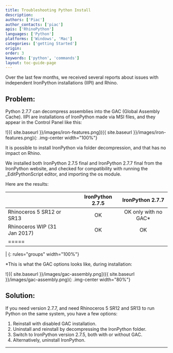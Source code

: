 ```yaml
---
title: Troubleshooting Python Install
description:
authors: ['Piac']
author_contacts: ['piac']
apis: ['RhinoPython']
languages: ['Python']
platforms: ['Windows', 'Mac']
categories: ['getting Started']
origin:
order: 3
keywords: ['python', 'commands']
layout: toc-guide-page
---
```


Over the last few months, we received several reports about issues with independent IronPython installations (IIPI) and Rhino.

## Problem: 

Python 2.7.7 can decompress assemblies into the GAC (Global Assembly Cache). IIPI are installations of IronPython made via MSI files, and they appear in the Control Panel like this:
 
![{{ site.baseurl }}/images/iron-features.png]({{ site.baseurl }}/images/iron-features.png){: .img-center width="100%"}

It is possible to install IronPython via folder decompression, and that has no impact on Rhino.

We installed both IronPython 2.7.5 final and IronPython 2.7.7 final from the IronPython website, and checked for compatibility with running the _EditPythonScript editor, and importing the os module.

Here are the results:

|                              | | | IronPython 2.7.5 | IronPython 2.7.7 |
|:-----------------------------|-|-|:--------------------:|:------------------------:|
| Rhinoceros 5 SR12 or SR13    | | |          OK           |   OK only with no GAC* |
| Rhinoceros WIP (31 Jan 2017) | | |          OK           |           OK |
|=====
|
{: rules="groups" width="100%"}

*This is what the GAC options looks like, during installation:

![{{ site.baseurl }}/images/gac-assembly.png]({{ site.baseurl }}/images/gac-assembly.png){: .img-center width="80%"}

## Solution:

If you need version 2.7.7, and need Rhinoceros 5 SR12 and SR13 to run Python on the same system, you have a few options:

1. Reinstall with disabled GAC installation.
1. Uninstall and reinstall by decompressing the IronPython folder.
1. Switch to IronPython version 2.7.5, both with or without GAC.
1. Alternatively, uninstall IronPython.

---
